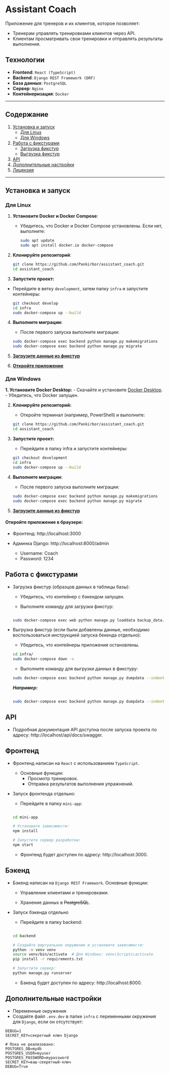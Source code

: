 # Assistant Coach

Приложение для тренеров и их клиентов, которое позволяет:
- Тренерам управлять тренировками клиентов через API.
- Клиентам просматривать свои тренировки и отправлять результаты выполнения.

## Технологии
- **Frontend**: ``React (TypeScript)``
- **Backend**: ``Django REST Framework (DRF)``
- **База данных**: `PostgreSQL`
- **Сервер**: `Nginx`
- **Контейнеризация**: `Docker`

---

## Содержание
1. [Установка и запуск](#установка-и-запуск)
   - [Для Linux](#для-linux)
   - [Для Windows](#для-windows)
2. [Работа с фикстурами](#работа-с-фикстурами)
   - [Загрузка фикстур](#загрузка-фикстур)
   - [Выгрузка фикстур](#выгрузка-фикстур)
3. [API](#api)
5. [Дополнительные настройки](#дополнительные-настройки)
6. [Лицензия](#лицензия)


---

## Установка и запуск

### Для Linux

1. **Установите Docker и Docker Compose**:
   - Убедитесь, что Docker и Docker Compose установлены. Если нет, выполните:
     ```bash
     sudo apt update
     sudo apt install docker.io docker-compose
     ```

2. **Клонируйте репозиторий**:
   ```bash
   git clone https://github.com/Pankirbor/assistant_coach.git
   cd assistant_coach
   ```
3. **Запустите проект:**
 - Перейдите в ветку `development`, затем папку `infra` и запустите контейнеры:

    ```bash
    git checkout develop
    cd infra
    sudo docker-compose up --build
    ```
4. **Выполните миграции:**
    - После первого запуска выполните миграции:

    ```bash
    sudo docker-compose exec backend python manage.py makemigrations
    sudo docker-compose exec backend python manage.py migrate
    ```
5. **[Загрузите данные из фикстур](#работа-с-фикстурами)**
6. **[Откройте приложение](#откройте-приложение-в-браузере)**

### Для Windows
**1. Установите Docker Desktop:**
    - Скачайте и установите [Docker Desktop](https://www.docker.com/products/docker-desktop).
    - Убедитесь, что Docker запущен.

2. **Клонируйте репозиторий:**
    - Откройте терминал (например, PowerShell) и выполните:

    ```bash
    git clone https://github.com/Pankirbor/assistant_coach.git
    cd assistant_coach
    ```
3. **Запустите проект:**
    - Перейдите в папку infra и запустите контейнеры:

    ```bash
    git checkout development
    cd infra
    sudo docker-compose up --build
    ```
4. **Выполните миграции:**
    - После первого запуска выполните миграции:

    ```bash
    sudo docker-compose exec backend python manage.py makemigrations
    sudo docker-compose exec backend python manage.py migrate
    ```
5. **[Загрузите данные из фикстур](#работа-с-фикстурами)**

#### Откройте приложение в браузере:
- Фронтенд: http://localhost:3000

- Админка Django: http://localhost:8000/admin
    - Username: Coach
    - Password: 1234

## Работа с фикстурами
- Загрузка фикстур (образцов данных в таблицы базы):
    - Убедитесь, что контейнер с бэкендом запущен.

    - Выполните команду для загрузки фикстур:

    ```bash

    sudo docker-compose exec web python manage.py loaddata backup_data.json
    ```

- Выгрузка фикстур (если были добавлены данные, необходимо воспользоваться инструкцией запуска бекенда отдельно):
    - Убедитесь, что контейнеры приложения остановлены.
    ```bash
    cd infra/
    sudo docker-compose down -v
    ```

    - Выполните команду для выгрузки данных в фикстуру:

    ```bash
    sudo docker-compose exec backend python manage.py dumpdata --indent 2 > ваш_файл_фикстур.json
    ```
    ***Например:***

    ```bash

    sudo docker-compose exec backend python manage.py dumpdata --indent 2 > backup_data.json
    ```
## API
- Подробная документация API доступна после запуска проекта по адресу:
http://localhost/api/docs/swagger.

## Фронтенд
- Фронтенд написан на `React` с использованием `TypeScript`.
    - Основные функции:
        - Просмотр тренировок.
        - Отправка результатов выполнения упражнений.

- Запуск фронтенда отдельно:
    - Перейдите в папку `mini-app`:

    ```bash

    cd mini-app

    # Установите зависимости:
    npm install

    # Запустите сервер разработки:
    npm start
    ```
    - Фронтенд будет доступен по адресу: http://localhost:3000.

## Бэкенд
- Бэкенд написан на `Django REST Framework`. Основные функции:

    - Управление клиентами и тренировками.

    - Хранение данных в <del>PostgreSQL</del>.

- Запуск бэкенда отдельно
    - Перейдите в папку backend:

    ```bash

    cd backend

    # Создайте виртуальное окружение и установите зависимости:
    python -m venv venv
    source venv/bin/activate  # Для Windows: venv\Scripts\activate
    pip install -r requirements.txt

    # Запустите сервер:
    python manage.py runserver
    ```
    - Бэкенд будет доступен по адресу: http://localhost:8000.

## Дополнительные настройки
- Переменные окружения
- Создайте файл `.env.dev` в папке `infra` с переменными окружения для `Django`, если он отсутствует:

```env
DEBUG=1
SECRET_KEY=секретный ключ Django

# Пока не реализовано:
POSTGRES_DB=mydb
POSTGRES_USER=myuser
POSTGRES_PASSWORD=mypassword
SECRET_KEY=ваш-секретный-ключ
DEBUG=True
```
